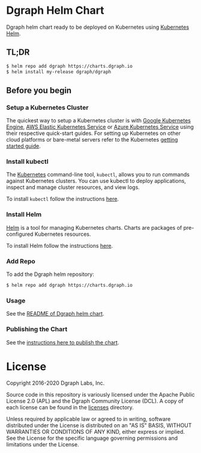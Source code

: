 # Dgraph Helm Chart

Dgraph helm chart ready to be deployed on Kubernetes using [Kubernetes Helm](https://github.com/helm/helm).

## TL;DR

```bash
$ helm repo add dgraph https://charts.dgraph.io
$ helm install my-release dgraph/dgraph
```

## Before you begin

### Setup a Kubernetes Cluster

The quickest way to setup a Kubernetes cluster is with [Google Kubernetes Engine](https://cloud.google.com/kubernetes-engine/),
[AWS Elastic Kubernetes Service](https://aws.amazon.com/eks/) or [Azure Kubernetes Service](https://azure.microsoft.com/en-us/services/kubernetes-service/)
using their respective quick-start guides. For setting up Kubernetes on other cloud platforms or
bare-metal servers refer to the Kubernetes [getting started guide](http://kubernetes.io/docs/getting-started-guides/).

### Install kubectl

The [Kubernetes](https://kubernetes.io/) command-line tool, `kubectl`, allows you to
run commands against Kubernetes clusters. You can use kubectl to deploy applications,
inspect and manage cluster resources, and view logs.

To install `kubectl` follow the instructions [here](https://kubernetes.io/docs/tasks/tools/install-kubectl/).

### Install Helm

[Helm](https://helm.sh/) is a tool for managing Kubernetes charts. Charts are packages
of pre-configured Kubernetes resources.

To install Helm follow the instructions [here](https://helm.sh/docs/intro/install/).

### Add Repo

To add the Dgraph helm repository:

```bash
$ helm repo add dgraph https://charts.dgraph.io
```

### Usage

See the [README of Dgraph helm chart](./charts/dgraph/README.md).

### Publishing the Chart

See the [instructions here to publish the chart](./PUBLISH.md).

# License

Copyright 2016-2020 Dgraph Labs, Inc.

Source code in this repository is variously licensed under the Apache Public License 2.0 (APL)
and the Dgraph Community License (DCL). A copy of each license can be found in the
[licenses](https://github.com/dgraph-io/dgraph/tree/main/licenses) directory.

Unless required by applicable law or agreed to in writing, software distributed
under the License is distributed on an "AS IS" BASIS, WITHOUT WARRANTIES OR
CONDITIONS OF ANY KIND, either express or implied. See the License for the
specific language governing permissions and limitations under the License.
